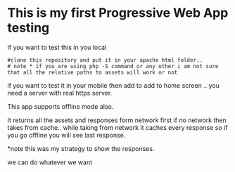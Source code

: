 # This is my first Progressive Web App testing

If you want to test this in you local 

    #clone this repository and put it in your apache html folder..  
    # note * if you are using php -S command or any other i am not sure that all the relative paths to assets will work or not
    
    
if you want to test it in your mobile then add to add to home screen .. 
you need a server with real https server.


This app supports offline mode also.


It returns all the assets and responses form network first if no network then takes from cache.. 
 while taking from network it caches every response so if you go offline you will see last response.

*note this was my strategy to show the responses.

we can do whatever we want 
